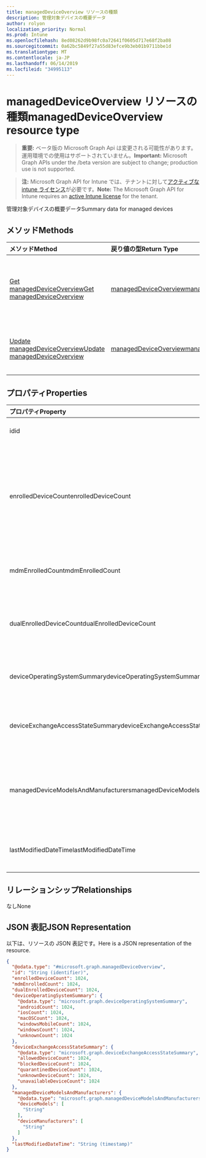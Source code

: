 ```yaml
---
title: managedDeviceOverview リソースの種類
description: 管理対象デバイスの概要データ
author: rolyon
localization_priority: Normal
ms.prod: Intune
ms.openlocfilehash: 8ed08262d9b98fc0a72641f0605d717e68f2ba08
ms.sourcegitcommit: 0a62bc5849f27a55d83efce9b3eb01b9711bbe1d
ms.translationtype: MT
ms.contentlocale: ja-JP
ms.lasthandoff: 06/14/2019
ms.locfileid: "34995113"
---
```

# <a name="manageddeviceoverview-resource-type"></a><span data-ttu-id="71b11-103">managedDeviceOverview リソースの種類</span><span class="sxs-lookup"><span data-stu-id="71b11-103">managedDeviceOverview resource type</span></span>

> <span data-ttu-id="71b11-104">**重要:** ベータ版の Microsoft Graph Api は変更される可能性があります。運用環境での使用はサポートされていません。</span><span class="sxs-lookup"><span data-stu-id="71b11-104">**Important:** Microsoft Graph APIs under the /beta version are subject to change; production use is not supported.</span></span>

> <span data-ttu-id="71b11-105">**注:** Microsoft Graph API for Intune では、テナントに対して[アクティブな intune ライセンス](https://go.microsoft.com/fwlink/?linkid=839381)が必要です。</span><span class="sxs-lookup"><span data-stu-id="71b11-105">**Note:** The Microsoft Graph API for Intune requires an [active Intune license](https://go.microsoft.com/fwlink/?linkid=839381) for the tenant.</span></span>

<span data-ttu-id="71b11-106">管理対象デバイスの概要データ</span><span class="sxs-lookup"><span data-stu-id="71b11-106">Summary data for managed devices</span></span>

## <a name="methods"></a><span data-ttu-id="71b11-107">メソッド</span><span class="sxs-lookup"><span data-stu-id="71b11-107">Methods</span></span>
|<span data-ttu-id="71b11-108">メソッド</span><span class="sxs-lookup"><span data-stu-id="71b11-108">Method</span></span>|<span data-ttu-id="71b11-109">戻り値の型</span><span class="sxs-lookup"><span data-stu-id="71b11-109">Return Type</span></span>|<span data-ttu-id="71b11-110">説明</span><span class="sxs-lookup"><span data-stu-id="71b11-110">Description</span></span>|
|:---|:---|:---|
|[<span data-ttu-id="71b11-111">Get managedDeviceOverview</span><span class="sxs-lookup"><span data-stu-id="71b11-111">Get managedDeviceOverview</span></span>](../api/intune-devices-manageddeviceoverview-get.md)|[<span data-ttu-id="71b11-112">managedDeviceOverview</span><span class="sxs-lookup"><span data-stu-id="71b11-112">managedDeviceOverview</span></span>](../resources/intune-devices-manageddeviceoverview.md)|<span data-ttu-id="71b11-113">[managedDeviceOverview](../resources/intune-devices-manageddeviceoverview.md) オブジェクトのプロパティとリレーションシップを読み取ります。</span><span class="sxs-lookup"><span data-stu-id="71b11-113">Read properties and relationships of the [managedDeviceOverview](../resources/intune-devices-manageddeviceoverview.md) object.</span></span>|
|[<span data-ttu-id="71b11-114">Update managedDeviceOverview</span><span class="sxs-lookup"><span data-stu-id="71b11-114">Update managedDeviceOverview</span></span>](../api/intune-devices-manageddeviceoverview-update.md)|[<span data-ttu-id="71b11-115">managedDeviceOverview</span><span class="sxs-lookup"><span data-stu-id="71b11-115">managedDeviceOverview</span></span>](../resources/intune-devices-manageddeviceoverview.md)|<span data-ttu-id="71b11-116">[managedDeviceOverview](../resources/intune-devices-manageddeviceoverview.md) オブジェクトのプロパティを更新します。</span><span class="sxs-lookup"><span data-stu-id="71b11-116">Update the properties of a [managedDeviceOverview](../resources/intune-devices-manageddeviceoverview.md) object.</span></span>|

## <a name="properties"></a><span data-ttu-id="71b11-117">プロパティ</span><span class="sxs-lookup"><span data-stu-id="71b11-117">Properties</span></span>
|<span data-ttu-id="71b11-118">プロパティ</span><span class="sxs-lookup"><span data-stu-id="71b11-118">Property</span></span>|<span data-ttu-id="71b11-119">型</span><span class="sxs-lookup"><span data-stu-id="71b11-119">Type</span></span>|<span data-ttu-id="71b11-120">説明</span><span class="sxs-lookup"><span data-stu-id="71b11-120">Description</span></span>|
|:---|:---|:---|
|<span data-ttu-id="71b11-121">id</span><span class="sxs-lookup"><span data-stu-id="71b11-121">id</span></span>|<span data-ttu-id="71b11-122">String</span><span class="sxs-lookup"><span data-stu-id="71b11-122">String</span></span>|<span data-ttu-id="71b11-123">概要の一意識別子</span><span class="sxs-lookup"><span data-stu-id="71b11-123">Unique Identifier for the summary</span></span>|
|<span data-ttu-id="71b11-124">enrolledDeviceCount</span><span class="sxs-lookup"><span data-stu-id="71b11-124">enrolledDeviceCount</span></span>|<span data-ttu-id="71b11-125">Int32</span><span class="sxs-lookup"><span data-stu-id="71b11-125">Int32</span></span>|<span data-ttu-id="71b11-126">登録済みデバイスの合計数。</span><span class="sxs-lookup"><span data-stu-id="71b11-126">Total enrolled device count.</span></span> <span data-ttu-id="71b11-127">Intune PC エージェントで管理されている PC デバイスは含まれません</span><span class="sxs-lookup"><span data-stu-id="71b11-127">Does not include PC devices managed via Intune PC Agent</span></span>|
|<span data-ttu-id="71b11-128">mdmEnrolledCount</span><span class="sxs-lookup"><span data-stu-id="71b11-128">mdmEnrolledCount</span></span>|<span data-ttu-id="71b11-129">Int32</span><span class="sxs-lookup"><span data-stu-id="71b11-129">Int32</span></span>|<span data-ttu-id="71b11-130">MDM に登録されているデバイスの数</span><span class="sxs-lookup"><span data-stu-id="71b11-130">The number of devices enrolled in MDM</span></span>|
|<span data-ttu-id="71b11-131">dualEnrolledDeviceCount</span><span class="sxs-lookup"><span data-stu-id="71b11-131">dualEnrolledDeviceCount</span></span>|<span data-ttu-id="71b11-132">Int32</span><span class="sxs-lookup"><span data-stu-id="71b11-132">Int32</span></span>|<span data-ttu-id="71b11-133">MDM と EAS の両方に登録されているデバイスの数</span><span class="sxs-lookup"><span data-stu-id="71b11-133">The number of devices enrolled in both MDM and EAS</span></span>|
|<span data-ttu-id="71b11-134">deviceOperatingSystemSummary</span><span class="sxs-lookup"><span data-stu-id="71b11-134">deviceOperatingSystemSummary</span></span>|[<span data-ttu-id="71b11-135">deviceOperatingSystemSummary</span><span class="sxs-lookup"><span data-stu-id="71b11-135">deviceOperatingSystemSummary</span></span>](../resources/intune-devices-deviceoperatingsystemsummary.md)|<span data-ttu-id="71b11-136">デバイスのオペレーティング システムの概要。</span><span class="sxs-lookup"><span data-stu-id="71b11-136">Device operating system summary.</span></span>|
|<span data-ttu-id="71b11-137">deviceExchangeAccessStateSummary</span><span class="sxs-lookup"><span data-stu-id="71b11-137">deviceExchangeAccessStateSummary</span></span>|[<span data-ttu-id="71b11-138">deviceExchangeAccessStateSummary</span><span class="sxs-lookup"><span data-stu-id="71b11-138">deviceExchangeAccessStateSummary</span></span>](../resources/intune-devices-deviceexchangeaccessstatesummary.md)|<span data-ttu-id="71b11-139">Intune での Exchange アクセス状態の配布</span><span class="sxs-lookup"><span data-stu-id="71b11-139">Distribution of Exchange Access State in Intune</span></span>|
|<span data-ttu-id="71b11-140">managedDeviceModelsAndManufacturers</span><span class="sxs-lookup"><span data-stu-id="71b11-140">managedDeviceModelsAndManufacturers</span></span>|[<span data-ttu-id="71b11-141">managedDeviceModelsAndManufacturers</span><span class="sxs-lookup"><span data-stu-id="71b11-141">managedDeviceModelsAndManufacturers</span></span>](../resources/intune-devices-manageddevicemodelsandmanufacturers.md)|<span data-ttu-id="71b11-142">アカウントの管理対象デバイスのモデルと製造 meatadata</span><span class="sxs-lookup"><span data-stu-id="71b11-142">Models and Manufactures meatadata for managed devices in the account</span></span>|
|<span data-ttu-id="71b11-143">lastModifiedDateTime</span><span class="sxs-lookup"><span data-stu-id="71b11-143">lastModifiedDateTime</span></span>|<span data-ttu-id="71b11-144">DateTimeOffset</span><span class="sxs-lookup"><span data-stu-id="71b11-144">DateTimeOffset</span></span>|<span data-ttu-id="71b11-145">デバイスの最終変更日時の概要</span><span class="sxs-lookup"><span data-stu-id="71b11-145">Last modified date time of device overview</span></span>|

## <a name="relationships"></a><span data-ttu-id="71b11-146">リレーションシップ</span><span class="sxs-lookup"><span data-stu-id="71b11-146">Relationships</span></span>
<span data-ttu-id="71b11-147">なし</span><span class="sxs-lookup"><span data-stu-id="71b11-147">None</span></span>

## <a name="json-representation"></a><span data-ttu-id="71b11-148">JSON 表記</span><span class="sxs-lookup"><span data-stu-id="71b11-148">JSON Representation</span></span>
<span data-ttu-id="71b11-149">以下は、リソースの JSON 表記です。</span><span class="sxs-lookup"><span data-stu-id="71b11-149">Here is a JSON representation of the resource.</span></span>
<!-- {
  "blockType": "resource",
  "keyProperty": "id",
  "@odata.type": "microsoft.graph.managedDeviceOverview"
}
-->
``` json
{
  "@odata.type": "#microsoft.graph.managedDeviceOverview",
  "id": "String (identifier)",
  "enrolledDeviceCount": 1024,
  "mdmEnrolledCount": 1024,
  "dualEnrolledDeviceCount": 1024,
  "deviceOperatingSystemSummary": {
    "@odata.type": "microsoft.graph.deviceOperatingSystemSummary",
    "androidCount": 1024,
    "iosCount": 1024,
    "macOSCount": 1024,
    "windowsMobileCount": 1024,
    "windowsCount": 1024,
    "unknownCount": 1024
  },
  "deviceExchangeAccessStateSummary": {
    "@odata.type": "microsoft.graph.deviceExchangeAccessStateSummary",
    "allowedDeviceCount": 1024,
    "blockedDeviceCount": 1024,
    "quarantinedDeviceCount": 1024,
    "unknownDeviceCount": 1024,
    "unavailableDeviceCount": 1024
  },
  "managedDeviceModelsAndManufacturers": {
    "@odata.type": "microsoft.graph.managedDeviceModelsAndManufacturers",
    "deviceModels": [
      "String"
    ],
    "deviceManufacturers": [
      "String"
    ]
  },
  "lastModifiedDateTime": "String (timestamp)"
}
```





